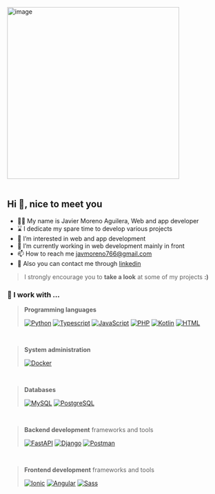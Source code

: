 <img width="399" alt="image" src="https://github.com/javmoreno-developer/javmoreno-developer/assets/55782974/97c75c4f-65e8-4da7-abce-609fb6daaeb8">

<br />
<br />

## Hi 👋, nice to meet you
- 🙋‍♂  My name is Javier Moreno Aguilera, Web and app developer
- ⌛  I dedicate my spare time to develop various projects
- 👀  I’m interested in web and app development 
- 🌱  I’m currently working in web development mainly in front
- 📫  How to reach me javmoreno766@gmail.com
- 🤝  Also you can contact me through [linkedin](https://www.linkedin.com/in/javier-moreno-aguilera-1995321a3/)
  
> I strongly encourage you to **take a look** at some of my projects **:)**

### 👷 I work with ...

> **Programming languages**
>
> [![Python](https://img.shields.io/badge/python-%233776ab.svg?&style=for-the-badge&logo=python&logoColor=white)](https://github.com/javmoreno-developer?tab=repositories&language=python)
  [![Typescript](https://img.shields.io/badge/typescript-%233178C6.svg?&style=for-the-badge&logo=typescript&logoColor=white)](https://github.com/javmoreno-developer?tab=repositories&language=typescript)
  [![JavaScript](https://img.shields.io/badge/javascript-%23F7DF1E.svg?&style=for-the-badge&logo=javascript&logoColor=black)](https://github.com/javmoreno-developer?tab=repositories&language=javascript)
  [![PHP](https://img.shields.io/badge/PHP-777BB4?style=for-the-badge&logo=php&logoColor=white)](https://github.com/javmoreno-developer?tab=repositories&language=php)
  [![Kotlin](https://img.shields.io/badge/Kotlin-0095D5?&style=for-the-badge&logo=kotlin&logoColor=white)](https://github.com/javmoreno-developer?tab=repositories&language=kotlin)
  [![HTML](https://img.shields.io/badge/HTML5-E34F26?style=for-the-badge&logo=html5&logoColor=white)](https://github.com/javmoreno-developer?tab=repositories?language=html)

<br />

> **System administration**
>
> [![Docker](https://img.shields.io/badge/docker-%232496ED.svg?&style=for-the-badge&logo=docker&logoColor=white)](#)

<br />

> **Databases**
>
> [![MySQL](https://img.shields.io/badge/mysql-%234479A1.svg?&style=for-the-badge&logo=mysql&logoColor=white)](#)
  [![PostgreSQL](https://img.shields.io/badge/postgresql-%23336791.svg?&style=for-the-badge&logo=postgresql&logoColor=white)](#)

<br />

> **Backend development** frameworks and tools
>
> [![FastAPI](https://img.shields.io/badge/fastapi-%23009688.svg?&style=for-the-badge&logo=fastapi&logoColor=white)](#)
  [![Django](https://img.shields.io/badge/django-%23092E20.svg?&style=for-the-badge&logo=django&logoColor=white)](#)
  [![Postman](https://img.shields.io/badge/postman-%23FF6C37.svg?&style=for-the-badge&logo=postman&logoColor=white)](#)

<br />

> **Frontend development** frameworks and tools
>
> [![Ionic](https://img.shields.io/badge/ionic-%233880FF.svg?&style=for-the-badge&logo=ionic&logoColor=white)](#)
[![Angular](https://img.shields.io/badge/angular-%23DD0031.svg?&style=for-the-badge&logo=angular&logoColor=white)](#)
[![Sass](https://img.shields.io/badge/sass-%23CC6699.svg?&style=for-the-badge&logo=sass&logoColor=white)](#)

